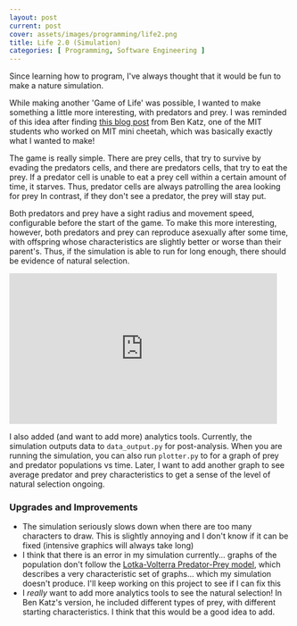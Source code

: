 ```yaml
---
layout: post
current: post
cover: assets/images/programming/life2.png
title: Life 2.0 (Simulation)
categories: [ Programming, Software Engineering ]
---
```


Since learning how to program, I've always thought that it would be fun to make a nature simulation. 

While making another 'Game of Life' was possible, I wanted to make something a little more interesting, with predators and prey. I was reminded of this idea after finding [this blog post](https://build-its.blogspot.com/2011/08/predator-prey-simulation.html) from Ben Katz, one of the MIT students who worked on MIT mini cheetah, which was basically exactly what I
wanted to make!

The game is really simple. There are prey cells, that try to survive by evading the predators cells, and there are predators cells, that try to eat the prey. If 
a predator cell is unable to eat a prey cell within a certain amount of time, it starves. Thus, predator cells are always patrolling the area looking for prey 
In contrast, if they don't see a predator, the prey will stay put.

Both predators and prey have a sight radius and movement speed, configurable before the start of the game. To make this more interesting, however, both predators
and prey can reproduce asexually after some time, with offspring whose characteristics are slightly better or worse than their parent's. Thus, if the simulation is 
able to run for long enough, there should be evidence of natural selection. 

<iframe src="https://giphy.com/embed/WSRPiE4g6f1xaGENaO" width="480" height="270" frameBorder="0" class="giphy-embed" allowFullScreen></iframe><p></p>

I also added (and want to add more) analytics tools. Currently, the simulation outputs data to `data_output.py` for post-analysis. When you are running the
simulation, you can also run `plotter.py` to for a graph of prey and predator populations vs time. Later, I want to add another graph to see average predator
and prey characteristics to get a sense of the level of natural selection ongoing.

<!-- You can find all the code [here](https://github.com/seanboe/life2)! -->

### Upgrades and Improvements
- The simulation seriously slows down when there are too many characters to draw. This is slightly annoying and I don't know if it can be fixed (intensive graphics will always take long)
- I think that there is an error in my simulation currently... graphs of the population don't follow the [Lotka-Volterra Predator-Prey model](https://en.wikipedia.org/wiki/Lotka–Volterra_equations), which describes a very characteristic set of graphs... which my simulation doesn't produce. I'll keep working on this project to see if I can fix this
- I _really_ want to add more analytics tools to see the natural selection! In Ben Katz's version, he included different types of prey, with different starting characteristics. I think that this would be a good idea to add. 

<!-- So far, I'm having lots of fun working on this project! It's allowing me to regain some python skills (everything is in python) and is less stressful than working on my big quadruped project... AKA: this is the project I work on at school when I'm free. Hopefully you'll enjoy it too!

<hr>

I'm not sure whether I'm actually going to pursue this project since I have some ideas for other small projects that may be more fun. If I get around to it, I'll definitely work on this more... and if you'd like the work on it, please [contribute](https://github.com/seanboe/life2)! -->